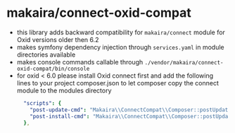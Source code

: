 # makaira/connect-oxid-compat

- this library adds backward compatibility for `makaira/connect` module for Oxid versions older then 6.2
- makes symfony dependency injection through `services.yaml` in module directories available
- makes console commands callable through `./vendor/makaira/connect-oxid-compat/bin/console`
- for oxid < 6.0 please install Oxid connect first and add the following lines to your project composer.json to let composer copy the connect module to the modules directory
  ```yaml
    "scripts": {
      "post-update-cmd": "Makaira\\ConnectCompat\\Composer::postUpdate",
      "post-install-cmd": "Makaira\\ConnectCompat\\Composer::postUpdate"
    },
  ```
